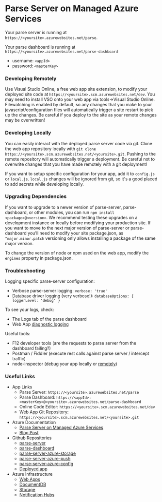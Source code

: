 # Parse Server on Managed Azure Services

Your parse server is running at `https://<yoursite>.azurewebsites.net/parse`.

Your parse dashboard is running at `https://<yoursite>.azurewebsites.net/parse-dashboard`
  * username: `<appId>`
  * password: `<masterKey>`

### Developing Remotely

Use Visual Studio Online, a free web app site extension, to modify your deployed site code at `https://<yoursite>.scm.azurewebsites.net/dev`.  You may need to install VSO onto your web app via tools->Visual Studio Online. Filewatching is enabled by default, so any changes that you make to your javascript/configuration files will automatically trigger a site restart to pick up the changes.  Be careful if you deploy to the site as your remote changes may be overwritten!

### Developing Locally

You can easily interact with the deployed parse server code via git.  Clone the web app repository locally with `git clone https://<yoursite>.scm.azurewebsites.net/<yoursite>.git`.  Pushing to the remote repository will automatically trigger a deployment.  Be careful not to overwrite changes that you have made remotely with a git deployment!

If you want to setup specific configuration for your app, add it to `config.js` or `local.js`.  `local.js` changes will be ignored from git, so it's a good placed to add secrets while developing locally.

### Upgrading Dependencies

If you want to upgrade to a newer version of parse-server, parse-dashboard, or other modules, you can run `npm install <package>@<version>`.  We recommend testing these upgrades on a development instance or locally before modifying your production site.  If you want to move to the next major version of parse-server or parse-dashboard you'll need to modify your site package.json, as `^major.minor.patch` versioning only allows installing a package of the same major version.

To change the version of node or npm used on the web app, modify the `engines` property in package.json.

### Troubleshooting

Logging specific parse-server configuration:
* Verbose parse-server logging: `verbose: 'true'`
* Database driver logging (very verbose!): `databaseOptions: { loggerLevel: 'debug' }`

To see your logs, check:
* The Logs tab of the parse dashboard
* Web App [diagnostic logging](https://azure.microsoft.com/en-us/documentation/articles/web-sites-enable-diagnostic-log/)

Useful tools:
* F12 developer tools (are the requests to parse server from the dashboard failing?)
* Postman / Fiddler (execute rest calls against parse server / intercept traffic)
* node-inspector (debug your app locally or [remotely](https://blogs.msdn.microsoft.com/waws/2016/04/07/debug-node-js-azure-mobile-apps-with-node-inspector/))

### Useful Links
* App Links
  * Parse Server: `https://<yoursite>.azurewebsites.net/parse`
  * Parse Dashboard: `https://<appId>:<masterKey>@<yoursite>.azurewebsites.net/parse-dashboard`
  * Online Code Editor: `https://<yoursite>.scm.azurewebsites.net/dev`
  * Web App Git Repository: `https://<yoursite>.scm.azurewebsites.net/<yoursite>.git`
* Azure Documentation
  * [Parse Server on Managed Azure Services](https://azure.microsoft.com/en-us/marketplace/partners/microsoft/parseserver/)
  * [Blog Post](https://azure.microsoft.com/en-us/blog/announcing-the-publication-of-parse-server-with-azure-managed-services/)
* Github Repositories
  * [parse-server](https://github.com/ParsePlatform/parse-server)
  * [parse-dashboard](https://github.com/ParsePlatform/parse-dashboard)
  * [parse-server-azure-storage](https://github.com/felixrieseberg/parse-server-azure-storage)
  * [parse-server-azure-push](https://github.com/mamaso/parse-server-azure-push)
  * [parse-server-azure-config](https://github.com/mamaso/parse-server-azure-config)
  * [Deployed app](https://github.com/Azure/parse-server-example)
* Azure Infrastructure
  * [Web Apps](https://azure.microsoft.com/en-us/documentation/services/app-service/web/)
  * [DocumentDB](https://azure.microsoft.com/en-us/documentation/services/documentdb/)
  * [Storage](https://azure.microsoft.com/en-us/documentation/services/storage/)
  * [Notification Hubs](https://azure.microsoft.com/en-us/documentation/services/notification-hubs/)